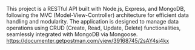 This project is a RESTful API built with Node.js, Express, and MongoDB, following the MVC (Model-View-Controller) architecture for efficient data handling and modularity. The application is designed to manage data operations using CRUD (Create, Read, Update, Delete) functionalities, seamlessly integrated with MongoDB via Mongoose.
https://documenter.getpostman.com/view/39168745/2sAY4sj4kx
